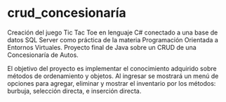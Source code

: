 # crud_concesionaría
Creación del juego Tic Tac Toe en lenguaje C# conectado a una base de datos SQL Server como práctica de la materia Programación Orientada a Entornos Virtuales.
Proyecto final de Java sobre un CRUD de una Concesionaría de Autos. 

El objetivo del proyecto es implementar el conocimiento adquirido sobre métodos de ordenamiento y objetos. Al ingresar se mostrará un menú de opciones para agregar, eliminar y mostrar el inventario por los métodos: burbuja, selección directa, e inserción directa.
